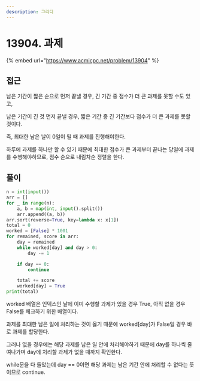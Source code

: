 ```yaml
---
description: 그리디
---
```


# 13904. 과제

{% embed url="https://www.acmicpc.net/problem/13904" %}

## 접근

남은 기간이 짧은 순으로 먼저 끝낼 경우, 긴 기간 중 점수가 더 큰 과제를 못할 수도 있고,

남은 기간이 긴 것 먼저 끝낼 경우, 짧은 기간 중 긴 기간보다 점수가 더 큰 과제를 못할 것이다.

즉, 최대한 남은 날이 0일이 될 때 과제를 진행해야한다.

하루에 과제를 하나만 할 수 있기 때문에 최대한 점수가 큰 과제부터 끝나는 당일에 과제를 수행해야하므로, 점수 순으로 내림차순 정렬을 한다.

## 풀이

```python
n = int(input())
arr = []
for _ in range(n):
    a, b = map(int, input().split())
    arr.append((a, b))
arr.sort(reverse=True, key=lambda x: x[1])
total = 0
worked = [False] * 1001
for remained, score in arr:
    day = remained
    while worked[day] and day > 0:
        day -= 1

    if day == 0:
        continue

    total += score
    worked[day] = True
print(total)
```

worked 배열은 인덱스인 날에 이미 수행할 과제가 있을 경우 True, 아직 없을 경우 False를 체크하기 위한 배열이다.

과제를 최대한 남은 일에 처리하는 것이 옳기 때문에 worked\[day]가 False일 경우 바로 과제를 할당한다.

그러나 없을 경우에는 해당 과제를 남은 일 안에 처리해야하기 때문에 day를 하나씩 줄여나가며 day에 처리할 과제가 없을 때까지 확인한다.

while문을 다 돌았는데 day == 0이면 해당 과제는 남은 기간 안에 처리할 수 없다는 뜻이므로 continue.
